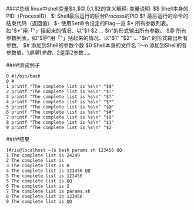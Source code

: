 
####总结
    linux中shell变量$#,$@,$0,$1,$2的含义解释: 
    变量说明: 
    $$ 
    Shell本身的PID（ProcessID） 
    $! 
    Shell最后运行的后台Process的PID 
    $? 
    最后运行的命令的结束代码（返回值） 
    $- 
    使用Set命令设定的Flag一览 
    $* 
    所有参数列表。如"$*"用「"」括起来的情况、以"$1 $2 … $n"的形式输出所有参数。 
    $@ 
    所有参数列表。如"$@"用「"」括起来的情况、以"$1" "$2" … "$n" 的形式输出所有参数。 
    $# 
    添加到Shell的参数个数 
    $0 
    Shell本身的文件名 
    $1～$n 
    添加到Shell的各参数值。$1是第1参数、$2是第2参数…。 

####测试例子

    0 #!/bin/bash
    0 #
    1 printf "The complete list is %s\n" "$$"
    2 printf "The complete list is %s\n" "$!"
    3 printf "The complete list is %s\n" "$?"
    4 printf "The complete list is %s\n" "$*"
    5 printf "The complete list is %s\n" "$@"
    6 printf "The complete list is %s\n" "$#"
    7 printf "The complete list is %s\n" "$0"
    8 printf "The complete list is %s\n" "$1"
    9 printf "The complete list is %s\n" "$2
####结果

    [Aric@localhost ~]$ bash params.sh 123456 QQ
    1 The complete list is 24249
    2 The complete list is
    3 The complete list is 0
    4 The complete list is 123456 QQ
    5 The complete list is 123456
    5 The complete list is QQ
    6 The complete list is 2
    7 The complete list is params.sh
    8 The complete list is 123456
    9 The complete list is QQ
